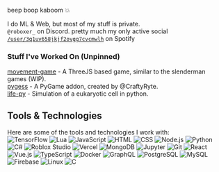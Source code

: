 beep boop kaboom 💥


I do ML & Web, but most of my stuff is private.
<br>
`@roboxer_` on Discord. pretty much my only active social
<br>
[`/user/3q1uv658jkjf2ovgg7cvcmwlh`](https://open.spotify.com/user/3q1uv658jkjf2ovgg7cvcmwlh) on Spotify

### Stuff I've Worked On (Unpinned)
[movement-game](https://github.com/zeusssz/movement-test) - A ThreeJS based game, similar to the slenderman games (WIP).
<br>
[pygess](https://github.com/CraftyRyte/pygess) - A PyGame addon, created by @CraftyRyte.
<br>
[life-py](https://github.com/zeusssz/life-py) - Simulation of a eukaryotic cell in python.

## Tools & Technologies

Here are some of the tools and technologies I work with:
<br>
![TensorFlow](https://img.shields.io/badge/-TensorFlow-FF6F00?style=flat-square&logo=tensorflow&logoColor=ffffff)
![Lua](https://img.shields.io/badge/-Lua-ffffff?style=flat-square&logo=lua&logoColor=2C2D72)
![JavaScript](https://img.shields.io/badge/-JavaScript-F7DF1E?style=flat-square&logo=javascript&logoColor=000000)
![HTML](https://img.shields.io/badge/-HTML-E34F26?style=flat-square&logo=html5&logoColor=ffffff)
![CSS](https://img.shields.io/badge/-CSS-1572B6?style=flat-square&logo=css3&logoColor=ffffff)
![Node.js](https://img.shields.io/badge/-Node.js-339933?style=flat-square&logo=node.js&logoColor=ffffff)
![Python](https://img.shields.io/badge/-Python-3776AB?style=flat-square&logo=python&logoColor=ffffff)
![C#](https://img.shields.io/badge/-C%23-239120?style=flat-square&logo=c-sharp&logoColor=ffffff)
![Roblox Studio](https://img.shields.io/badge/-Roblox%20Studio-0078D4?style=flat-square&logo=roblox&logoColor=ffffff)
![Vercel](https://img.shields.io/badge/-Vercel-000000?style=flat-square&logo=vercel&logoColor=ffffff)
![MongoDB](https://img.shields.io/badge/-MongoDB-47A248?style=flat-square&logo=mongodb&logoColor=ffffff)
![Jupyter](https://img.shields.io/badge/-Jupyter-F37626?style=flat-square&logo=jupyter&logoColor=ffffff)
![Git](https://img.shields.io/badge/-Git-F05032?style=flat-square&logo=git&logoColor=ffffff)
![React](https://img.shields.io/badge/-React-20232A?style=flat-square&logo=react&logoColor=61DAFB)
![Vue.js](https://img.shields.io/badge/-Vue.js-35495E?style=flat-square&logo=vue.js&logoColor=4FC08D)
![TypeScript](https://img.shields.io/badge/-TypeScript-007ACC?style=flat-square&logo=typescript&logoColor=ffffff)
![Docker](https://img.shields.io/badge/-Docker-2496ED?style=flat-square&logo=docker&logoColor=ffffff)
![GraphQL](https://img.shields.io/badge/-GraphQL-E10098?style=flat-square&logo=graphql&logoColor=ffffff)
![PostgreSQL](https://img.shields.io/badge/-PostgreSQL-336791?style=flat-square&logo=postgresql&logoColor=ffffff)
![MySQL](https://img.shields.io/badge/-MySQL-4479A1?style=flat-square&logo=mysql&logoColor=ffffff)
![Firebase](https://img.shields.io/badge/-Firebase-FF6F00?style=flat-square&logo=firebase&logoColor=ffffff)
![Linux](https://img.shields.io/badge/-Linux-FFFFFF?style=flat-square&logo=linux&logoColor=000000)
![C](https://img.shields.io/badge/-C-204eb3?style=flat-square&logo=c&logoColor=ffffff)
